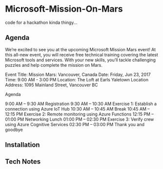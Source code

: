 # Microsoft-Mission-On-Mars
code for a hackathon kinda thingy...


## Agenda

We’re excited to see you at the upcoming Microsoft Mission Mars event! At this all-new event, you will receive free technical training covering the latest Microsoft tools and services. With your new skills, you’ll tackle challenging puzzles and help complete the mission on Mars.

Event Title: Mission Mars: Vancouver, Canada
Date: Friday, Jun 23, 2017
Time: 9:00 AM - 3:00 PM
Location: The Loft at Earls Yaletown
Location Address: 1095 Mainland Street, Vancouver BC

Agenda

9:00 AM – 9:30 AM	 Registration
9:30 AM – 10:30 AM	 Exercise 1: Establish a connection using Azure IoT Hub
10:30 AM – 10:45 AM	 Break
10:45 AM – 12:15 PM	 Exercise 2: Remote monitoring using Azure Functions
12:15 PM – 01:00 PM	 Networking Lunch
01:00 PM – 02:30 PM	 Exercise 3: Verify crew using Azure Cognitive Services
02:30 PM – 03:00 PM	 Thank you and goodbye


## Installation



## Tech Notes
